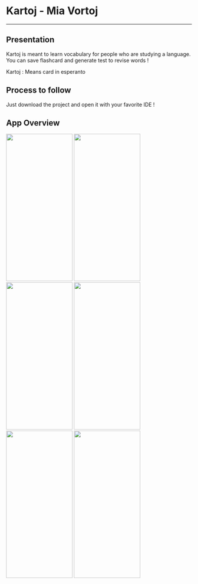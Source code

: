 # Kartoj - Mia Vortoj

------------------

## Presentation

Kartoj is meant to learn vocabulary for people who are studying a language.
You can save flashcard and generate test to revise words !

Kartoj : Means card in esperanto

## Process to follow

Just download the project and open it with your favorite IDE !

## App Overview

<img src="https://lh4.googleusercontent.com/HDjfmbc8h_5AAwCEsGwYCJq7v1z3h-tGbpSpNuQG6Rk1XlM2b52mJztu1KLWORQqZvM=w360"  width="180" height="400">
<img src="https://lh5.googleusercontent.com/G1bHZJecGe2WyrO-oHMGQ6052Bmn8dG7PWbdmSDb8FgeVxruO_v_otRoCyhI_1KiEv0=w360"  width="180" height="400">
<img src="https://lh4.googleusercontent.com/5IduJXRNRKaB86BqLFiKMWiAXmpjLtuaARoGHdq5886xdI9Nfv13WPZx0RGBFDKGHho=w360"  width="180" height="400">

<img src="https://lh4.googleusercontent.com/3BGAs19f50kmHuYGKb1z_8FztcifxVMr-pLodD55O39iEw_h8MaKRDpiIZQVY5sU1t8=w360"  width="180" height="400">
<img src="https://lh4.googleusercontent.com/goTxj5MXhirEV67R1BtmhNIuQ9GKaa1iBJqdgtFSOYKhoY0VViOe03iOsG1puK-BpWQ=w360"  width="180" height="400">
<img src="https://lh5.googleusercontent.com/dHSdeUrJAKFTpacfw2xFXMzYrC_ZnHOAmO99bRH6bQa_NkuL56seXuXUv3qR9zyCzss=w360"  width="180" height="400">